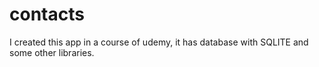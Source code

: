 # contacts
I created this app in a course of udemy, it has database with SQLITE and some other libraries.
